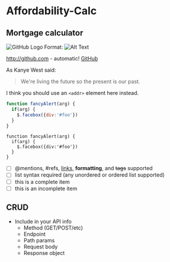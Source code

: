 # Affordability-Calc
## Mortgage calculator

![GitHub Logo](/images/logo.png)
Format: ![Alt Text](url)

http://github.com - automatic!
[GitHub](http://github.com)

As Kanye West said:

> We're living the future so
> the present is our past.

I think you should use an
`<addr>` element here instead.


```javascript
function fancyAlert(arg) {
  if(arg) {
    $.facebox({div:'#foo'})
  }
}
```

    function fancyAlert(arg) {
      if(arg) {
        $.facebox({div:'#foo'})
      }
    }


- [ ] @mentions, #refs, [links](), **formatting**, and <del>tags</del> supported
- [ ] list syntax required (any unordered or ordered list supported)
- [ ] this is a complete item
- [ ] this is an incomplete item

## CRUD

*  Include in your API info
   *  Method (GET/POST/etc)
   *  Endpoint
   *  Path params 
   *  Request body
   *  Response object




